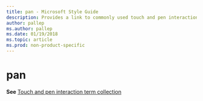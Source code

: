 ```yaml
---
title: pan - Microsoft Style Guide
description: Provides a link to commonly used touch and pen interaction terms which includes 'pan'.
author: pallep
ms.author: pallep
ms.date: 01/19/2018
ms.topic: article
ms.prod: non-product-specific
---
```


# pan

**See** [Touch and pen interaction term collection](~/a-z-word-list-term-collections/term-collections/touch-pen-interaction-terms.md)
